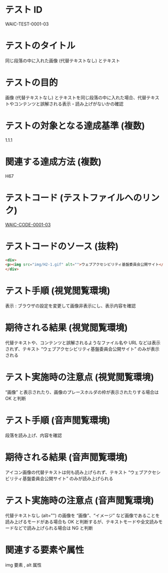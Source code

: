 

# テスト ID
WAIC-TEST-0001-03

# テストのタイトル
同じ段落の中に入れた画像 (代替テキストなし) とテキスト

# テストの目的
画像 (代替テキストなし) とテキストを同じ段落の中に入れた場合、代替テキストやコンテンツと誤解される表示・読み上げがないかの確認

# テストの対象となる達成基準 (複数)
1.1.1

# 関連する達成方法 (複数)
H67

# テストコード (テストファイルへのリンク)
[WAIC-CODE-0001-03](https://waic.github.io/as_test/WAIC-CODE/WAIC-CODE-0001-03.html)

# テストコードのソース (抜粋)
```html
<div>
<p><img src="img/H2-1.gif" alt="">ウェブアクセシビリティ基盤委員会公開サイト</p>
</div>

```
# テスト手順 (視覚閲覧環境)
表示 : ブラウザの設定を変更して画像非表示にし、表示内容を確認

# 期待される結果 (視覚閲覧環境)
代替テキストや、コンテンツと誤解されるようなファイル名や URL などは表示されず、テキスト “ウェブアクセシビリティ基盤委員会公開サイト” のみが表示される

# テスト実施時の注意点 (視覚閲覧環境)
“画像” と表示されたり、画像のプレースホルダの枠が表示されたりする場合は OK と判断

# テスト手順 (音声閲覧環境)
段落を読み上げ、内容を確認

# 期待される結果 (音声閲覧環境)
アイコン画像の代替テキストは何も読み上げられず、テキスト “ウェブアクセシビリティ基盤委員会公開サイト” のみが読み上げられる

# テスト実施時の注意点 (音声閲覧環境)
代替テキストなし (alt="") の画像を “画像”、“イメージ” など画像であることを読み上げるモードがある場合も OK と判断するが、テキストモードや全文読みモードなどで読み上げられる場合は NG と判断

# 関連する要素や属性
img 要素 , alt 属性


